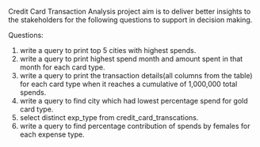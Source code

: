Credit Card Transaction Analysis project aim is to deliver better insights to the stakeholders for the following questions to support in decision making.

Questions:
1. write a query to print top 5 cities with highest spends.
2. write a query to print highest spend month and amount spent in that month for each card type.
3. write a query to print the transaction details(all columns from the table) for each card type when it reaches a cumulative of  1,000,000 total spends.
4. write a query to find city which had lowest percentage spend for gold card type.
5. select distinct exp_type from credit_card_transcations.
6. write a query to find percentage contribution of spends by females for each expense type.
